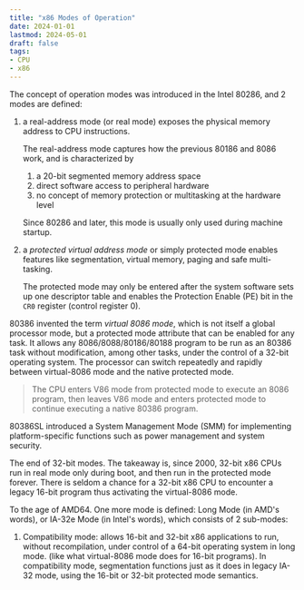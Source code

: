 ```yaml
---
title: "x86 Modes of Operation"
date: 2024-01-01
lastmod: 2024-05-01
draft: false
tags:
- CPU
- x86
---
```


The concept of operation modes was introduced in the Intel 80286, and 2 modes are defined:
1. a real-address mode (or real mode) exposes the physical memory address to CPU instructions.

    The real-address mode captures how the previous 80186 and 8086 work, and is characterized by
    1. a 20-bit segmented memory address space
    2. direct software access to peripheral hardware
    3. no concept of memory protection or multitasking at the hardware level

    Since 80286 and later, this mode is usually only used during machine startup.
    
2. a *protected virtual address mode* or simply protected mode enables features like segmentation, virtual memory, paging and safe multi-tasking.

    The protected mode may only be entered after the system software sets up one descriptor table and enables the Protection Enable (PE) bit in the `CR0` register (control register 0).

80386 invented the term *virtual 8086 mode*, which is not itself a global processor mode,
but a protected mode attribute that can be enabled for any task. It allows any 8086/8088/80186/80188 program
to be run as an 80386 task without modification, among other tasks, under the control of a 32-bit operating system.
The processor can switch repeatedly and rapidly between virtual-8086 mode and the native protected mode.

> The CPU enters V86 mode from protected mode to execute an
8086 program, then leaves V86 mode and enters protected mode to continue
executing a native 80386 program.

80386SL introduced a System Management Mode (SMM) for implementing platform-specific functions such as power management and system security.

The end of 32-bit modes. The takeaway is, since 2000, 32-bit x86 CPUs run in real mode only during boot, and then run in the protected mode forever.
There is seldom a chance for a 32-bit x86 CPU to encounter a legacy 16-bit program thus activating the virtual-8086 mode.

To the age of AMD64. One more mode is defined: Long Mode (in AMD's words), or IA-32e Mode (in Intel's words), which consists of 2 sub-modes:
1. Compatibility mode: allows 16-bit and 32-bit x86 applications to run, without recompilation, under control of a 64-bit operating system in long mode. (like what virtual-8086 mode does for 16-bit programs). In compatibility mode, segmentation functions just as it does in legacy IA-32 mode, using the 16-bit or 32-bit protected mode semantics.
